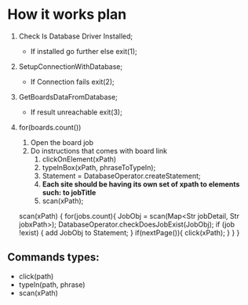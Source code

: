 
# How it works plan

1. Check Is Database Driver Installed;
	- If installed go further else exit(1);
2. SetupConnectionWithDatabase;
	- If Connection fails exit(2);
3. GetBoardsDataFromDatabase;
	- If result unreachable exit(3);
4. for(boards.count())
    1. Open the board job
    2. Do instructions that comes with board link
        1. clickOnElement(xPath)
        2. typeInBox(xPath, phraseToTypeIn);
        3. Statement = DatabaseOperator.createStatement;
        4. **Each site should be having its own set of xpath to elements such: to jobTitle** 
        5. scan(xPath);
            
	scan(xPath) {
	for(jobs.count){
                JobObj = scan(Map<Str jobDetail, Str jobxPath>);
                DatabaseOperator.checkDoesJobExist(JobObj);
                if (job !exist) {
                    add JobObj to Statement;
                }
                if(nextPage()){
                    click(xPath);
                }
            }
     }


## Commands types:
- click(path)
- typeIn(path, phrase)
- scan(xPath)